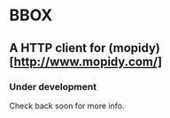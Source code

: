 # BBOX

## A HTTP client for (mopidy)[http://www.mopidy.com/]

### Under development

Check back soon for more info.
